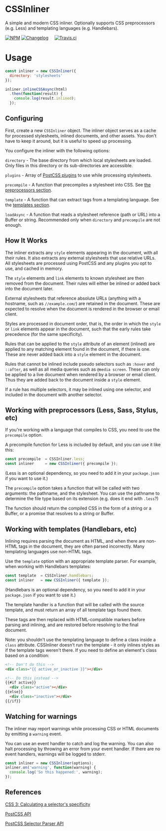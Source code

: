 # CSSInliner

A simple and modern CSS inliner. Optionally supports CSS preprocessors
(e.g. Less) and templating languages (e.g. Handlebars).

[![NPM](https://img.shields.io/npm/v/css-inliner.svg?style=flat-square&label=latest)](https://www.npmjs.com/package/css-inliner)
[![Changelog](https://img.shields.io/badge/see-CHANGELOG-red.svg?style=flat-square)](https://github.com/broadly/css-inliner/blob/master/CHANGELOG.md)
<img width="12" src="data:image/gif;base64,R0lGODlhAQABAPAAAP">
[![Travis.ci](https://img.shields.io/travis/broadly/css-inliner.svg?style=flat-square)](https://travis-ci.org/broadly/css-inliner)
<img width="12" src="data:image/gif;base64,R0lGODlhAQABAPAAAP">


# Usage

```js
const inliner = new CSSInliner({
  directory: 'stylesheets'
});

inliner.inlineCSSAsync(html)
  .then(function(result) {
    console.log(result.inlined);
  });
```


## Configuring

First, create a new `CSSInliner` object.  The inliner object serves as a cache
for processed stylesheets, inlined documents, and other assets.  You don't have
to keep it around, but it is useful to speed up processing.

You configure the inliner with the following options:

`directory` - The base directory from which local stylesheets are loaded. Only
files in this directory or its sub-directories are accessible.

`plugins`    - Array of [PostCSS plugins][postcss-plugins] to use while processing
stylesheets.

`precompile` - A function that precompiles a stylesheet into CSS. See [the
preprocessors section][preprocessors-section].

`template`   - A function that can extract tags from a templating language. See
the [templates section][templates-section].

`loadAsync` - A function that reads a stylesheet reference (path or URL) into
a Buffer or string. Recommended only when `directory` and `precompile` are not
enough.


## How It Works

The inliner extracts any `style` elements appearing in the document, with all
their rules.  It also extracts any external stylesheets that use relative URLs.
All stylesheets are processed using PostCSS and any plugins you opt to use, and
cached in memory.

The `style` elements and `link` elements to known stylesheet are then removed
from the document.  Their rules will either be inlined or added back into the
document later.

External stylesheets that reference absolute URLs (anything with a hostname,
such as `//example.com/`) are retained in the document.  These are expected to
resolve when the document is rendered in the browser or email client.

Styles are processed in document order, that is, the order in which the `style`
or `link` elements appear in the document, such that the early rules take
precedence (for the same specificity).

Rules that can be applied to the `style` attribute of an element (inlined) are
applied to any matching element found in the document, if there is one.  These
are never added back into a `style` element in the document.

Rules that cannot be inlined include pseudo selectors such as `:hover` and
`::after`, as well as all media queries such as `@media screen`.  These can only
be applied to a live document when rendered by a browser or email client.
Thus they are added back to the document inside a `style` element.

If a rule has multiple selectors, it may be inlined using one selector, and
included in the document with another selector.


## Working with preprocessors (Less, Sass, Stylus, etc)

If you're working with a language that compiles to CSS, you need to use the
`precompile` option.

A precompile function for Less is included by default, and you can use it like
this:

```js
const precompile  = CSSInliner.less;
const inliner     = new CSSInliner({ precompile });
```

(Less is an optional dependency, so you need to add it in your `package.json` if
you want to use it.)

The `precompile` option takes a function that will be called with two arguments:
the pathname, and the stylesheet.  You can use the pathname to determine the
file type based on its extension (e.g. does it end with `.less`?)

The function should return the compiled CSS in the form of a string or a Buffer,
or a promise that resolves to a string or Buffer.


## Working with templates (Handlebars, etc)

Inlining requires parsing the document as HTML, and when there are non-HTML
tags in the document, they are often parsed incorrectly.  Many templating
languages use non-HTML tags.

Use the `template` option with an appropriate template parser.  For example,
when working with Handlebars templates:

```js
const template  = CSSInliner.handlebars;
const inliner   = new CSSInliner({ template });
```

(Handlebars is an optional dependency, so you need to add it in your
`package.json` if you want to use it.)

The template handler is a function that will be called with the source template,
and must return an array of all template tags found there.

These tags are then replaced with HTML-compatible markers before parsing and
inlining, and are restored before resolving to the final document.

Note: you shouldn't use the templating language to define a class inside a
`class` attribute. CSSInliner doesn't run the template - it only inlines styles
as if the template tags weren't there. If you need to define an element's class
based on a condition:

```html
<!-- Don't do this -->
<div class="{{ active_or_inactive }}"></div>

<!-- Do this instead -->
{{#if active}}
  <div class="active"></div>
{{else}}
  <div class="inactive"></div>
{{/if}}
```


## Watching for warnings

The inliner may report warnings while processing CSS or HTML documents by
emitting a `warning` event.

You can use an event handler to catch and log the warning.  You can also halt
processing by throwing an error from your event handler.  If there are no event
handlers, warnings will be logged to stderr.

```js
const inliner = new CSSInliner(options);
inliner.on('warning', function(warning) {
  console.log('So this happened:', warning);
});
```


## References

[CSS 3: Calculating a selector's specificity](http://www.w3.org/TR/css3-selectors/#specificity)

[PostCSS API](https://github.com/postcss/postcss/blob/master/docs/api.md)

[PostCSS Selector Parser API](https://github.com/postcss/postcss-selector-parser/blob/master/API.md)


[postcss-plugins]:       https://github.com/postcss/postcss#plugins
[preprocessors-section]: #working-with-preprocessors-less-sass-stylus-etc
[templates-section]:     #working-with-templates-handlebars-etc
